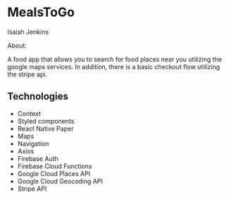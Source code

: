 # MealsToGo

Isaiah Jenkins

About: 

A food app that allows you to search for food places near you utilizing the google maps services. In addition, there is a basic checkout flow utilizing the stripe api.

## Technologies

- Context
- Styled components
- React Native Paper
- Maps
- Navigation
- Axios
- Firebase Auth
- Firebase Cloud Functions
- Google Cloud Places API
- Google Cloud Geocoding API
- Stripe API
